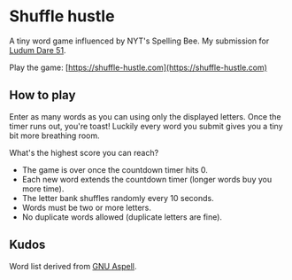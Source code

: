 # Shuffle hustle

A tiny word game influenced by NYT's Spelling Bee. My submission for [Ludum Dare 51](https://ldjam.com/events/ludum-dare/51/shuffle-hustle).

Play the game: [https://shuffle-hustle.com](https://shuffle-hustle.com)

## How to play

Enter as many words as you can using only the displayed letters. Once
the timer runs out, you're toast! Luckily every word you submit gives
you a tiny bit more breathing room.

What's the highest score you can reach?

- The game is over once the countdown timer hits 0.
- Each new word extends the countdown timer (longer words buy you more time).
- The letter bank shuffles randomly every 10 seconds.
- Words must be two or more letters.
- No duplicate words allowed (duplicate letters are fine).

## Kudos

Word list derived from [GNU Aspell](http://aspell.net/).

